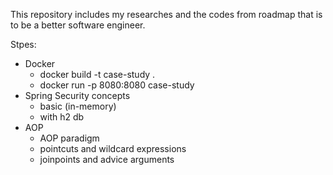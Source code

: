 This repository includes my researches and the codes from roadmap that is to be a better software engineer.

Stpes:
- Docker
   - docker build -t case-study .
   - docker run -p 8080:8080 case-study
- Spring Security concepts
   - basic (in-memory)
   - with h2 db
- AOP
   - AOP paradigm
   - pointcuts and wildcard expressions
   - joinpoints and advice arguments
 
